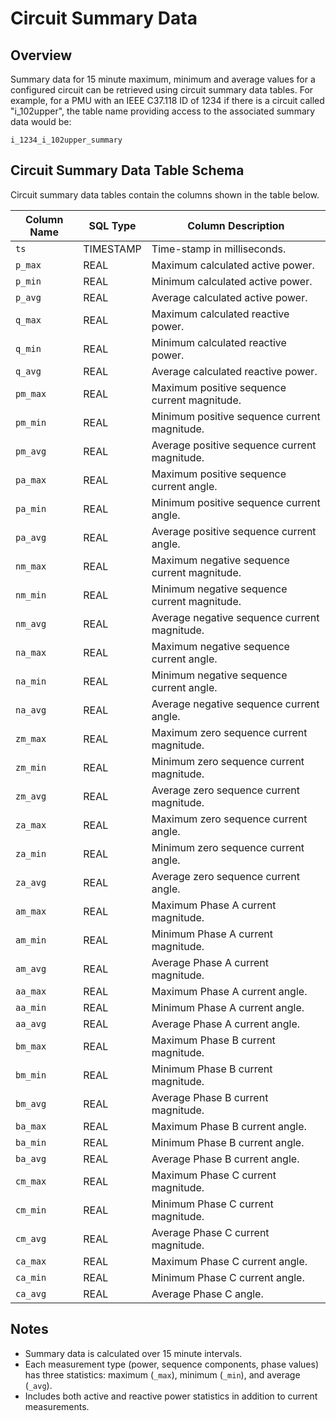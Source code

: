 # Circuit Summary Data

## Overview

Summary data for 15 minute maximum, minimum and average values for a configured circuit can be retrieved using circuit summary data tables. For example, for a PMU with an IEEE C37.118 ID of 1234 if there is a circuit called "i_102upper", the table name providing access to the associated summary data would be:

```
i_1234_i_102upper_summary
```

## Circuit Summary Data Table Schema

Circuit summary data tables contain the columns shown in the table below.

| Column Name | SQL Type | Column Description |
|-------------|----------|-------------------|
| `ts` | TIMESTAMP | Time-stamp in milliseconds. |
| `p_max` | REAL | Maximum calculated active power. |
| `p_min` | REAL | Minimum calculated active power. |
| `p_avg` | REAL | Average calculated active power. |
| `q_max` | REAL | Maximum calculated reactive power. |
| `q_min` | REAL | Minimum calculated reactive power. |
| `q_avg` | REAL | Average calculated reactive power. |
| `pm_max` | REAL | Maximum positive sequence current magnitude. |
| `pm_min` | REAL | Minimum positive sequence current magnitude. |
| `pm_avg` | REAL | Average positive sequence current magnitude. |
| `pa_max` | REAL | Maximum positive sequence current angle. |
| `pa_min` | REAL | Minimum positive sequence current angle. |
| `pa_avg` | REAL | Average positive sequence current angle. |
| `nm_max` | REAL | Maximum negative sequence current magnitude. |
| `nm_min` | REAL | Minimum negative sequence current magnitude. |
| `nm_avg` | REAL | Average negative sequence current magnitude. |
| `na_max` | REAL | Maximum negative sequence current angle. |
| `na_min` | REAL | Minimum negative sequence current angle. |
| `na_avg` | REAL | Average negative sequence current angle. |
| `zm_max` | REAL | Maximum zero sequence current magnitude. |
| `zm_min` | REAL | Minimum zero sequence current magnitude. |
| `zm_avg` | REAL | Average zero sequence current magnitude. |
| `za_max` | REAL | Maximum zero sequence current angle. |
| `za_min` | REAL | Minimum zero sequence current angle. |
| `za_avg` | REAL | Average zero sequence current angle. |
| `am_max` | REAL | Maximum Phase A current magnitude. |
| `am_min` | REAL | Minimum Phase A current magnitude. |
| `am_avg` | REAL | Average Phase A current magnitude. |
| `aa_max` | REAL | Maximum Phase A current angle. |
| `aa_min` | REAL | Minimum Phase A current angle. |
| `aa_avg` | REAL | Average Phase A current angle. |
| `bm_max` | REAL | Maximum Phase B current magnitude. |
| `bm_min` | REAL | Minimum Phase B current magnitude. |
| `bm_avg` | REAL | Average Phase B current magnitude. |
| `ba_max` | REAL | Maximum Phase B current angle. |
| `ba_min` | REAL | Minimum Phase B current angle. |
| `ba_avg` | REAL | Average Phase B current angle. |
| `cm_max` | REAL | Maximum Phase C current magnitude. |
| `cm_min` | REAL | Minimum Phase C current magnitude. |
| `cm_avg` | REAL | Average Phase C current magnitude. |
| `ca_max` | REAL | Maximum Phase C current angle. |
| `ca_min` | REAL | Minimum Phase C current angle. |
| `ca_avg` | REAL | Average Phase C angle. |

## Notes

- Summary data is calculated over 15 minute intervals.
- Each measurement type (power, sequence components, phase values) has three statistics: maximum (`_max`), minimum (`_min`), and average (`_avg`).
- Includes both active and reactive power statistics in addition to current measurements.
